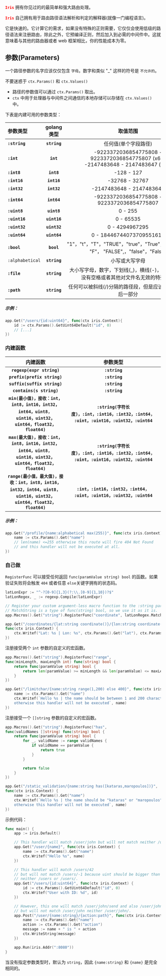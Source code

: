 <font color=red>**`Iris`**</font> 拥有你见过的的最简单和强大路由处理。

<font color=red>**`Iris`**</font> 自己拥有用于路由路径语法解析和判定的解释器(就像一门编程语言)。

它是快速的。它计算它的需求，如果没有特殊的正则需要，它仅仅会使用低级的路径语法来注册路由，除此之外，它预编译正则，然后加入到必需的中间件中。这就意味着与其他的路由器或者 web 框架相比，你的性能成本为零。



## 参数(Parameters)

一个路径参数的名字应该仅仅包含 `字母`。数字和类似 "_" 这样的符号是 `不允许的`。

不要迷惑于 `ctx.Params()` 和 `ctx.Values()`

-   路径的参数值可以通过 `ctx.Params()` 取出。
-   `ctx` 中用于处理器与中间件之间通信的本地存储可以存储在 `ctx.Values()` 中。

下表是内建可用的参数类型：

| 参数类型 | golang类型 | 取值范围 | 取值方式|
| :------ | :----: | :----: | ------ |
| **`:string`** | **`string`** | 任何值(单个字段路径) |**`Params().Get`**|
| **`:int`** | **`int`** | -9223372036854775808 - 9223372036854775807 (x64) </br>-2147483648 - 2147483647 (x32) |**`Params().GetInt`**|
| **`:int8`** | **`int8`** | -128 - 127 |**`Params().GetInt8`**|
| **`:int16`** | **`int16`** | -32768 - 32767 |**`Params().GetInt16`**|
| **`:int32`** | **`int32`** | -2147483648 - 2147483647 |**`Params().GetInt32`**|
| **`:int64`** | **`int64`** | -9223372036854775808 - 9223372036854775807 |**`Params().GetInt64`**|
| **`:uint8`** | **`uint8`** | 0 - 255 |**`Params().GetUint8`**|
| **`:uint16`** | **`uint16`** | 0 - 65535 |**`Params().GetUint16`**|
| **`:uint32`** | **`uint32`** | 0 - 4294967295 |**`Params().GetUint32`**|
| **`:uint64`** | **`uint64`** | 0 - 18446744073709551615 |**`Params().GetUint64`**|
| **`:bool`** | **`bool`** | "1"，"t"，"T"，"TRUE"，"true"，"True"，"0"，"f"， "F"， "FALSE",，"false"，"False" |**`Params().GetBool`**|
| `:alphabetical` | **`string`** | 小写或大写字母 |**`Params().Get`**|
| **`:file`** | **`string`** | 大小写字母，数字，下划线(_)，横线(-)，点(.)，以及没有空格或者其他对文件名无效的特殊字符 |**`Params().Get`**|
| **`:path`** | **`string`** | 任何可以被斜线(/)分隔的路径段，但是应该为路由的最后一部分 |**`Params().Get`**|

##### 示例：

```go
app.Get("/users/{id:uint64}", func(ctx iris.Context){
    id := ctx.Params().GetUint64Default("id", 0)
    // [...]
})
```

### 内建函数

| 内建函数 | 参数类型 |
| :-----: | :----: |
| **`regexp(expr string)`** | **`:string`** |
| **`prefix(prefix string)`** | **`:string`** |
| **`suffix(suffix string)`** | **`:string`** |
| **`contains(s string)`** | **`:string`** |
| **`min(最小值)，接收：int，int8，int16，int32，int64，uint8`**，<br>**`uint16，uint32，uint64，float32，float64)`** | **`:string(字符长度)，:int，:int16，:int32，:int64`**，</br>**`:uint，:uint16，:uint32，:uint64`** |
| **`max(最大值)，接收：int，int8，int16，int32，int64，uint8`**，<br>**`uint16，uint32，uint64，float32，float64)`** | **`:string(字符长度)，:int，:int16，:int32，:int64`**，</br>**`:uint，:uint16，:uint32，:uint64`** |
| **`range(最小值，最大值)，接收：int，int8，int16，int32，int64，uint8`**，<br>**`uint16，uint32，uint64，float32，float64)`** | **`:int，:int16，:int32，:int64`**，</br>**`:uint，:uint16，:uint32，:uint64`** |

##### 示例：

```go
app.Get("/profile/{name:alphabetical max(255)}", func(ctx iris.Context){
    name := ctx.Params().Get("name")
    // len(name) <=255 otherwise this route will fire 404 Not Found
    // and this handler will not be executed at all.
})
```

### 自己做

`RegisterFunc` 可以接受任何返回 `func(paramValue string) bool` 的函数。如果验证失败将会触发 `404` 或者任意 `else`关键字拥有的状态码。

```go
latLonExpr := "^-?[0-9]{1,3}(?:\\.[0-9]{1,10})?$"
latLonRegex, _ := regexp.Compile(latLonExpr)

// Register your custom argument-less macro function to the :string param type.
// MatchString is a type of func(string) bool, so we use it as it is.
app.Macros().Get("string").RegisterFunc("coordinate", latLonRegex.MatchString)

app.Get("/coordinates/{lat:string coordinate()}/{lon:string coordinate()}",
func(ctx iris.Context) {
    ctx.Writef("Lat: %s | Lon: %s", ctx.Params().Get("lat"), ctx.Params().Get("lon"))
})
```

注册接受两个 `int` 参数的自定义的宏函数。

```go
app.Macros().Get("string").RegisterFunc("range",
func(minLength, maxLength int) func(string) bool {
    return func(paramValue string) bool {
        return len(paramValue) >= minLength && len(paramValue) <= maxLength
    }
})

app.Get("/limitchar/{name:string range(1,200) else 400}", func(ctx iris.Context) {
    name := ctx.Params().Get("name")
    ctx.Writef(`Hello %s | the name should be between 1 and 200 characters length
    otherwise this handler will not be executed`, name)
})
```

注册接受一个 `[]string` 参数的自定义的宏函数。

```go
app.Macros().Get("string").RegisterFunc("has",
func(validNames []string) func(string) bool {
    return func(paramValue string) bool {
        for _, validName := range validNames {
            if validName == paramValue {
                return true
            }
        }

        return false
    }
})

app.Get("/static_validation/{name:string has([kataras,maropoulos])}",
func(ctx iris.Context) {
    name := ctx.Params().Get("name")
    ctx.Writef(`Hello %s | the name should be "kataras" or "maropoulos"
    otherwise this handler will not be executed`, name)
})
```

示例代码：

```go
func main() {
    app := iris.Default()

    // This handler will match /user/john but will not match neither /user/ or /user.
    app.Get("/user/{name}", func(ctx iris.Context) {
        name := ctx.Params().Get("name")
        ctx.Writef("Hello %s", name)
    })

    // This handler will match /users/42
    // but will not match /users/-1 because uint should be bigger than zero
    // neither /users or /users/.
    app.Get("/users/{id:uint64}", func(ctx iris.Context) {
        id := ctx.Params().GetUint64Default("id", 0)
        ctx.Writef("User with ID: %d", id)
    })

    // However, this one will match /user/john/send and also /user/john/everything/else/here
    // but will not match /user/john neither /user/john/.
    app.Post("/user/{name:string}/{action:path}", func(ctx iris.Context) {
        name := ctx.Params().Get("name")
        action := ctx.Params().Get("action")
        message := name + " is " + action
        ctx.WriteString(message)
    })

    app.Run(iris.Addr(":8080"))
}
```

当没有指定参数类型时，默认为 `string`，因此 `{name:string}` 和 `{name}` 是完全相同的。